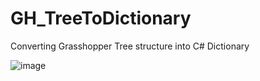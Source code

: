 # GH_TreeToDictionary
Converting Grasshopper Tree structure into C# Dictionary

![image](https://user-images.githubusercontent.com/93954052/156671433-c93b05ad-8089-4c8f-8c68-2455623bcd6a.png)
